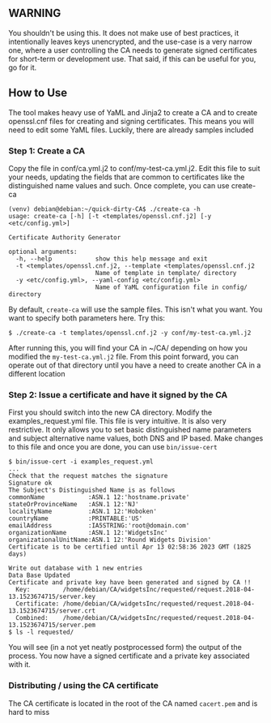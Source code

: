 ## WARNING

You shouldn't be using this. It does not make use of best practices, it intentionally leaves keys unencrypted, and the use-case is a very narrow one, where a user controlling the CA needs to generate signed certificates for short-term or development use. That said, if this can be useful for you, go for it.

## How to Use

The tool makes heavy use of YaML and Jinja2 to create a CA and to create openssl.cnf files for creating and signing certificates. This means you will need to edit some YaML files. Luckily, there are already samples included

### Step 1: Create a CA

Copy the file in conf/ca.yml.j2 to conf/my-test-ca.yml.j2. Edit this file to suit your needs, updating the fields that are common to certificates like the distinguished name values and such. Once complete, you can use create-ca

```
(venv) debian@debian:~/quick-dirty-CA$ ./create-ca -h
usage: create-ca [-h] [-t <templates/openssl.cnf.j2] [-y <etc/config.yml>]

Certificate Authority Generator

optional arguments:
  -h, --help            show this help message and exit
  -t <templates/openssl.cnf.j2, --template <templates/openssl.cnf.j2
                        Name of template in template/ directory
  -y <etc/config.yml>, --yaml-config <etc/config.yml>
                        Name of YaML configuration file in config/ directory
```

By default, `create-ca` will use the sample files. This isn't what you want. You want to specify both parameters here. Try this:

```
$ ./create-ca -t templates/openssl.cnf.j2 -y conf/my-test-ca.yml.j2
```

After running this, you will find your CA in ~/CA/<somename> depending on how you modified the `my-test-ca.yml.j2` file. From this point forward, you can operate out of that directory until you have a need to create another CA in a different location

### Step 2: Issue a certificate and have it signed by the CA

First you should switch into the new CA directory. Modify the examples_request.yml file. This file is very intuitive. It is also very restrictive. It only allows you to set basic distinguished name parameters and subject alternative name values, both DNS and IP based. Make changes to this file and once you are done, you can use `bin/issue-cert`

```
$ bin/issue-cert -i examples_request.yml
...
Check that the request matches the signature
Signature ok
The Subject's Distinguished Name is as follows
commonName            :ASN.1 12:'hostname.private'
stateOrProvinceName   :ASN.1 12:'NJ'
localityName          :ASN.1 12:'Hoboken'
countryName           :PRINTABLE:'US'
emailAddress          :IA5STRING:'root@domain.com'
organizationName      :ASN.1 12:'WidgetsInc'
organizationalUnitName:ASN.1 12:'Round Widgets Division'
Certificate is to be certified until Apr 13 02:58:36 2023 GMT (1825 days)

Write out database with 1 new entries
Data Base Updated
Certificate and private key have been generated and signed by CA !!
  Key:         /home/debian/CA/widgetsInc/requested/request.2018-04-13.1523674715/server.key
  Certificate: /home/debian/CA/widgetsInc/requested/request.2018-04-13.1523674715/server.crt
  Combined:    /home/debian/CA/widgetsInc/requested/request.2018-04-13.1523674715/server.pem
$ ls -l requested/
```

You will see (in a not yet neatly postprocessed form) the output of the process. You now have a signed certificate and a private key associated with it.

### Distributing / using the CA certificate

The CA certificate is located in the root of the CA named `cacert.pem` and is hard to miss
